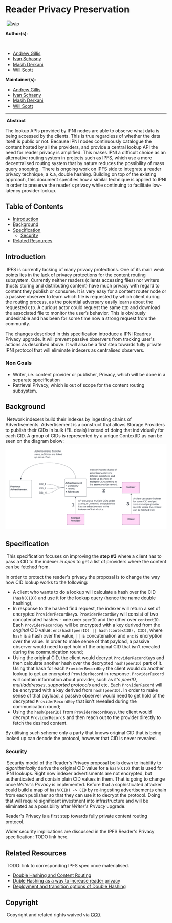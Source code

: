 # Reader Privacy Preservation
​
![wip](https://img.shields.io/badge/status-wip-orange.svg?style=flat-square)
​

**Author(s)**:
<!-- keep names alphabetically sorted -->
​
- [Andrew Gillis](https://github.com/gammazero)
- [Ivan Schasny](https://github.com/ischasny)
- [Masih Derkani](https://github.com/masih)
- [Will Scott](https://github.com/willscott)
​

**Maintainer(s)**:
​
- [Andrew Gillis](https://github.com/gammazero)
- [Ivan Schasny](https://github.com/ischasny)
- [Masih Derkani](https://github.com/masih)
- [Will Scott](https://github.com/willscott)
​
* * *
​
**Abstract**

The lookup APIs provided by IPNI nodes are able to observe what data is being accessed by the clients.
This is true regardless of whether the data itself is public or not. Because IPNI nodes continuously
catalogue the content hosted by all the providers, and provide a central lookup API the need for
reader privacy is amplified. This makes IPNI a difficult choice as an alternative routing system in
projects such as IPFS, which use a more decentrailsed routing system that by nature reduces the
possibility of mass query snooping.
​
There is ongoing work on IPFS side to integrate a reader privacy technique, a.k.a, double hashing.
Building on top of the existing approach, this document specifies how a similar technique is applied
to IPNI in order to preserve the reader's privacy while continuing to facilitate low-latency
provider lookup.
​
## Table of Contents

- [Introduction](#introduction)
- [Background](#background)
- [Specification](#specification)
    - [Security](#security)
- [Related Resources](#related-resources)
​
## Introduction
​
IPFS is currently lacking of many privacy protections. One of its main weak points lies in the lack 
of privacy protections for the content routing subsystem. Currently neither readers (clients accessing files) 
nor writers (hosts storing and distributing content) have much privacy with regard to content they publish or 
consume. It is very easy for a content router node or a passive observer to learn which file is requested by 
which client during the routing process, as the potential adversary easily learns about the requested `CID`. 
A curious actor could request the same `CID` and download the associated file to monitor the user’s behavior. 
This is obviously undesirable and has been for some time now a strong request from the community.

The changes described in this specification introduce a IPNI Readres Privacy upgrade. It will prevent 
passive observers from tracking user's actions as described above. It will also be a first step towards
fully private IPNI protocol that will eliminate indexers as centralised observers.  

### Non Goals

* Writer, i.e. content provider or publisher, Privacy, which will be done in a separate specification
* Retrieval Privacy, which is out of scope for the content routing subsystem.
​
## Background
​
Network indexers build their indexes by ingesting chains of Advertisements. Advertisement is a
construct that allows Storage Providers to publish their CIDs in bulk (FIL deals) instead of doing
that individually for each CID. A group of CIDs is represented by a unique ContextID as can be seen
on the diagram below:
​
![Index building flow](resources/readers-privacy-1.png)

## Specification
​
This specification focuses on improving the **step #3** where a client has to pass a CID to the indexer *in open* 
to get a list of providers where the content can be fetched from. 

In order to protect the reader's privacy the proposal is to change the way how CID lookup works to the following:

* A client who wants to do a lookup will calculate a hash over the CID (`hash(CID)`) and use it for the
lookup query (hence the name double hashing);
* In response to the hashed find request, the indexer will return a set of encrypted `ProviderRecordKey`s. 
`ProviderRecordKey` will consist of two concatenated hashes - one over `peerID` and the other over `contextID`. 
Each `ProviderRecordKey` will be encrypted with a key derived from the *original* CID value: 
`enc(hash(peerID) || hash(contextID), CID)`, where `hash` is a hash over the value, `||` is concatenation 
and `enc` is encryption over the value. In order to make sense of that payload, a passive observer would need 
to get hold of the original CID that isn't revealed during the communication round;
* Using the original CID, the client would decrypt `ProviderRecordKey`s and then calculate another hash
over the decrypted `hash(peerID)` part of it. Using that hash for each `ProviderRecordKey` the client would do another lookup 
to get an encrypted `ProviderRecord` in response. `ProviderRecord` will contain information about provider, 
such as it's *peerID*, *multiaddresses*, *supported protocols* and etc. Each `ProviderRecord` will be encrypted 
with a key derived from `hash(peerID)`. In order to make sense of that payload, a passive observer would need to 
get hold of the decrypted `ProviderRecordKey` that isn't revealed during the communication round;
* Using the `hash(peerID)` from `ProviderRecordKey`s, the client would decrypt `ProviderRecord`s and then reach out to the 
provider directly to fetch the desired content. 

By utilising such scheme only a party that knows original CID that is being looked up can decode the protocol,
however that CID is never revealed. 

### Security
​
Security model of the Reader's Privacy proposal boils down to inability to *algorithmically* derive the original CID value for a 
`hash(CID)` that is used for IPNI lookups. Right now indexer advertisments are not encrypted, but authenticated and contain plain CID values in them. 
That is going to change once *Writer's Privacy* is implemented. Before that a sophisticated attacker could build a map of `hash(CID) -> CID` 
by re-ingesting advertisements chain from each publisher so that they can use it to decrypt the protocol. 
Doing that will require significant investment into infrastructure and will be eliminated as a possibility after *Writer's Privacy* upgrade.

Reader's Privacy is a first step towards fully private content routing protocol. 

Wider security implications are discussed in the IPFS Reader's Privacy specification: TODO link here.
​
## Related Resources
​
TODO: link to corresponding IPFS spec once materialised.
​
* [Double Hashing and Content Routing](https://youtu.be/ZPIDU1-JnVc)
* [Duble Hashing as a way to increase reader privacy](https://youtu.be/VBlx-VvIZqU)
* [Deployment and transition options of Double Hashing](https://youtu.be/m-6_VZ8e1tk)
​
## Copyright
​
Copyright and related rights waived via [CC0](https://creativecommons.org/publicdomain/zero/1.0/).